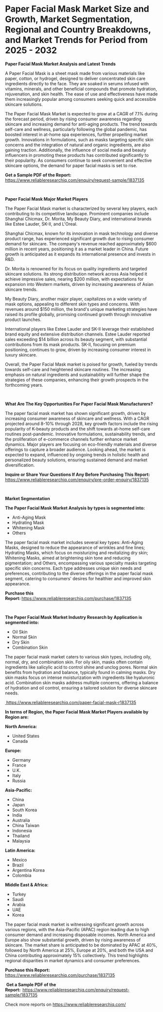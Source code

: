 <p><h1>Paper Facial Mask Market Size and Growth, Market Segmentation, Regional and Country Breakdowns, and Market Trends for Period from 2025 -  2032</h1></p><p><strong>Paper Facial Mask Market Analysis and Latest Trends</strong></p>
<p><p>A Paper Facial Mask is a sheet mask made from various materials like paper, cotton, or hydrogel, designed to deliver concentrated skin care ingredients directly to the face. They are soaked in serums infused with vitamins, minerals, and other beneficial compounds that promote hydration, rejuvenation, and skin health. The ease of use and effectiveness have made them increasingly popular among consumers seeking quick and accessible skincare solutions.</p><p>The Paper Facial Mask Market is expected to grow at a CAGR of 7.1% during the forecast period, driven by rising consumer awareness regarding skincare and increasing demand for anti-aging products. The trend towards self-care and wellness, particularly following the global pandemic, has boosted interest in at-home spa experiences, further propelling market growth. Innovations in formulations, such as masks targeting specific skin concerns and the integration of natural and organic ingredients, are also gaining traction. Additionally, the influence of social media and beauty influencers in promoting these products has contributed significantly to their popularity. As consumers continue to seek convenient and effective skincare options, the demand for paper facial masks is set to rise.</p></p>
<p><strong>Get a Sample PDF of the Report:&nbsp;</strong> <a href="https://www.reliableresearchiq.com/enquiry/request-sample/1837135?utm_campaign=2456&utm_medium=2&utm_source=Github&utm_content=ia&utm_term=05042025&utm_id=paper-facial-mask">https://www.reliableresearchiq.com/enquiry/request-sample/1837135</a></p>
<p>&nbsp;</p>
<p><strong>Paper Facial Mask Major Market Players</strong></p>
<p><p>The Paper Facial Mask market is characterized by several key players, each contributing to its competitive landscape. Prominent companies include Shanghai Chicmax, Dr. Morita, My Beauty Diary, and international brands like Estee Lauder, SK-II, and L'Oreal.</p><p>Shanghai Chicmax, known for its innovation in mask technology and diverse product range, has experienced significant growth due to rising consumer demand for skincare. The company's revenue reached approximately $600 million in recent years, positioning it as a market leader in China. Future growth is anticipated as it expands its international presence and invests in R&D.</p><p>Dr. Morita is renowned for its focus on quality ingredients and targeted skincare solutions. Its strong distribution network across Asia helped it achieve impressive sales, nearing $200 million, with expectations for expansion into Western markets, driven by increasing awareness of Asian skincare trends.</p><p>My Beauty Diary, another major player, capitalizes on a wide variety of mask options, appealing to different skin types and concerns. With revenues around $150 million, the brand's unique marketing strategies have raised its profile globally, promising continued growth through innovative product launches.</p><p>International players like Estee Lauder and SK-II leverage their established brand equity and extensive distribution channels. Estee Lauder reported sales exceeding $14 billion across its beauty segment, with substantial contributions from its mask products. SK-II, focusing on premium positioning, continues to grow, driven by increasing consumer interest in luxury skincare.</p><p>Overall, the Paper Facial Mask market is poised for growth, fueled by trends towards self-care and heightened skincare routines. The increasing emphasis on natural ingredients and sustainability will further shape the strategies of these companies, enhancing their growth prospects in the forthcoming years.</p></p>
<p>&nbsp;</p>
<p><strong>What Are The Key Opportunities For Paper Facial Mask Manufacturers?</strong></p>
<p><p>The paper facial mask market has shown significant growth, driven by increasing consumer awareness of skincare and wellness. With a CAGR projected around 8-10% through 2028, key growth factors include the rising popularity of K-beauty products and the shift towards at-home self-care routines post-pandemic. Innovative formulations, sustainability trends, and the proliferation of e-commerce channels further enhance market dynamics. Major players are focusing on eco-friendly materials and diverse offerings to capture a broader audience. Looking ahead, the market is expected to expand, influenced by ongoing trends in holistic health and personalized beauty solutions, ensuring sustained demand and market diversification.</p></p>
<p><strong>Inquire or Share Your Questions If Any Before Purchasing This Report:</strong> <a href="https://www.reliableresearchiq.com/enquiry/pre-order-enquiry/1837135?utm_campaign=2456&utm_medium=2&utm_source=Github&utm_content=ia&utm_term=05042025&utm_id=paper-facial-mask">https://www.reliableresearchiq.com/enquiry/pre-order-enquiry/1837135</a></p>
<p>&nbsp;</p>
<p><strong>Market Segmentation</strong></p>
<p><strong>The Paper Facial Mask Market Analysis by types is segmented into:</strong></p>
<p><ul><li>Anti-Aging Mask</li><li>Hydrating Mask</li><li>Whitening Mask</li><li>Others</li></ul></p>
<p><p>The paper facial mask market includes several key types: Anti-Aging Masks, designed to reduce the appearance of wrinkles and fine lines; Hydrating Masks, which focus on moisturizing and revitalizing dry skin; Whitening Masks, aimed at brightening skin tone and reducing pigmentation; and Others, encompassing various specialty masks targeting specific skin concerns. Each type addresses unique skin needs and preferences, contributing to the diverse offerings in the paper facial mask segment, catering to consumers' desires for healthier and improved skin appearance.</p></p>
<p><strong>Purchase this Report:&nbsp;</strong><a href="https://www.reliableresearchiq.com/purchase/1837135?utm_campaign=2456&utm_medium=2&utm_source=Github&utm_content=ia&utm_term=05042025&utm_id=paper-facial-mask">https://www.reliableresearchiq.com/purchase/1837135</a></p>
<p>&nbsp;</p>
<p><strong>The Paper Facial Mask Market Industry Research by Application is segmented into:</strong></p>
<p><ul><li>Oil Skin</li><li>Normal Skin</li><li>Dry Skin</li><li>Combination Skin</li></ul></p>
<p><p>The paper facial mask market caters to various skin types, including oily, normal, dry, and combination skin. For oily skin, masks often contain ingredients like salicylic acid to control shine and unclog pores. Normal skin benefits from hydration and balance, typically found in calming masks. Dry skin masks focus on intense moisturization with ingredients like hyaluronic acid. Combination skin masks address multiple concerns, offering a balance of hydration and oil control, ensuring a tailored solution for diverse skincare needs.</p></p>
<p><a href="https://www.reliableresearchiq.com/paper-facial-mask-r1837135?utm_campaign=2456&utm_medium=2&utm_source=Github&utm_content=ia&utm_term=05042025&utm_id=paper-facial-mask">&nbsp;https://www.reliableresearchiq.com/paper-facial-mask-r1837135</a></p>
<p><strong>In terms of Region, the Paper Facial Mask Market Players available by Region are:</strong></p>
<p>
    <p> <strong> North America: </strong>
        <ul>
            <li>United States</li>
            <li>Canada</li>
        </ul>
        </p> 
    <p> <strong> Europe: </strong>
        <ul>
            <li>Germany</li>
            <li>France</li>
            <li>U.K.</li>
            <li>Italy</li>
            <li>Russia</li>
        </ul>
        </p> 
    <p> <strong> Asia-Pacific: </strong>
        <ul>
            <li>China</li>
            <li>Japan</li>
            <li>South Korea</li>
            <li>India</li>
            <li>Australia</li>
            <li>China Taiwan</li>
            <li>Indonesia</li>
            <li>Thailand</li>
            <li>Malaysia</li>
        </ul>
        </p> 
    <p> <strong> Latin America: </strong>
        <ul>
            <li>Mexico</li>
            <li>Brazil</li>
            <li>Argentina Korea</li>
            <li>Colombia</li>
        </ul>
        </p> 
    <p> <strong> Middle East & Africa: </strong>
        <ul>
            <li>Turkey</li>
            <li>Saudi</li>
            <li>Arabia</li>
            <li>UAE</li>
            <li>Korea</li>
        </ul>
    </p>
    </p>
<p><p>The paper facial mask market is witnessing significant growth across various regions, with the Asia-Pacific (APAC) region leading due to high consumer demand and increasing disposable incomes. North America and Europe also show substantial growth, driven by rising awareness of skincare. The market share is anticipated to be dominated by APAC at 40%, followed by North America at 25%, Europe at 20%, and both the USA and China contributing approximately 15% collectively. This trend highlights regional disparities in market dynamics and consumer preferences.</p></p>
<p><strong>Purchase this Report: </strong><a href="https://www.reliableresearchiq.com/purchase/1837135?utm_campaign=2456&utm_medium=2&utm_source=Github&utm_content=ia&utm_term=05042025&utm_id=paper-facial-mask">https://www.reliableresearchiq.com/purchase/1837135</a></p>
<p>&nbsp;<strong>Get a Sample PDF of the Report:&nbsp;&nbsp;</strong><a href="https://www.reliableresearchiq.com/enquiry/request-sample/1837135?utm_campaign=2456&utm_medium=2&utm_source=Github&utm_content=ia&utm_term=05042025&utm_id=paper-facial-mask">https://www.reliableresearchiq.com/enquiry/request-sample/1837135</a></p>
<p><strong></strong></p>
<p>Check more reports on <a href="https://www.reliableresearchiq.com/?utm_campaign=2456&utm_medium=2&utm_source=Github&utm_content=ia&utm_term=05042025&utm_id=paper-facial-mask">https://www.reliableresearchiq.com/</a></p>